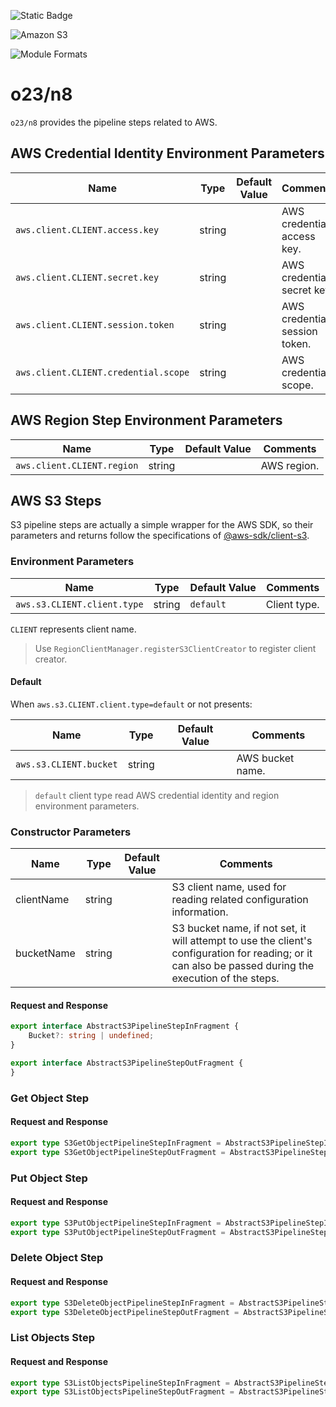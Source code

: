 ![Static Badge](https://img.shields.io/badge/InsureMO-777AF2.svg)

![Amazon S3](https://img.shields.io/badge/Amazon%20S3-white.svg?logo=amazons3&logoColor=569A31&style=social)

![Module Formats](https://img.shields.io/badge/module%20formats-cjs-green.svg)

# o23/n8

`o23/n8` provides the pipeline steps related to AWS.

## AWS Credential Identity Environment Parameters

| Name                                 | Type   | Default Value | Comments                      |
|--------------------------------------|--------|---------------|-------------------------------|
| `aws.client.CLIENT.access.key`       | string |               | AWS credential access key.    |
| `aws.client.CLIENT.secret.key`       | string |               | AWS credential secret key.    |
| `aws.client.CLIENT.session.token`    | string |               | AWS credential session token. |
| `aws.client.CLIENT.credential.scope` | string |               | AWS credential scope.         |

## AWS Region Step Environment Parameters

| Name                       | Type   | Default Value | Comments    |
|----------------------------|--------|---------------|-------------|
| `aws.client.CLIENT.region` | string |               | AWS region. |

## AWS S3 Steps

S3 pipeline steps are actually a simple wrapper for the AWS SDK, so their parameters and returns follow the specifications
of [@aws-sdk/client-s3](https://www.npmjs.com/package/@aws-sdk/client-s3).

### Environment Parameters

| Name                        | Type   | Default Value | Comments     |
|-----------------------------|--------|---------------|--------------|
| `aws.s3.CLIENT.client.type` | string | `default`     | Client type. |

`CLIENT` represents client name.

> Use `RegionClientManager.registerS3ClientCreator` to register client creator.

#### Default

When `aws.s3.CLIENT.client.type=default` or not presents:

| Name                   | Type   | Default Value | Comments         |
|------------------------|--------|---------------|------------------|
| `aws.s3.CLIENT.bucket` | string |               | AWS bucket name. |

> `default` client type read AWS credential identity and region environment parameters.

### Constructor Parameters

| Name       | Type   | Default Value | Comments                                                                                                                                               |
|------------|--------|---------------|--------------------------------------------------------------------------------------------------------------------------------------------------------|
| clientName | string |               | S3 client name, used for reading related configuration information.                                                                                    |
| bucketName | string |               | S3 bucket name, if not set, it will attempt to use the client's configuration for reading; or it can also be passed during the execution of the steps. |

#### Request and Response

```typescript
export interface AbstractS3PipelineStepInFragment {
	Bucket?: string | undefined;
}

export interface AbstractS3PipelineStepOutFragment {
}
```

### Get Object Step

#### Request and Response

```typescript
export type S3GetObjectPipelineStepInFragment = AbstractS3PipelineStepInFragment & GetObjectCommandInput;
export type S3GetObjectPipelineStepOutFragment = AbstractS3PipelineStepOutFragment & GetObjectCommandOutput;
```

### Put Object Step

#### Request and Response

```typescript
export type S3PutObjectPipelineStepInFragment = AbstractS3PipelineStepInFragment & PutObjectCommandInput;
export type S3PutObjectPipelineStepOutFragment = AbstractS3PipelineStepOutFragment & PutObjectCommandOutput;
```

### Delete Object Step

#### Request and Response

```typescript
export type S3DeleteObjectPipelineStepInFragment = AbstractS3PipelineStepInFragment & DeleteObjectCommandInput;
export type S3DeleteObjectPipelineStepOutFragment = AbstractS3PipelineStepOutFragment & DeleteObjectCommandOutput;
```

### List Objects Step

#### Request and Response

```typescript
export type S3ListObjectsPipelineStepInFragment = AbstractS3PipelineStepInFragment & ListObjectsV2CommandInput;
export type S3ListObjectsPipelineStepOutFragment = AbstractS3PipelineStepOutFragment & ListObjectsV2CommandOutput;
```
